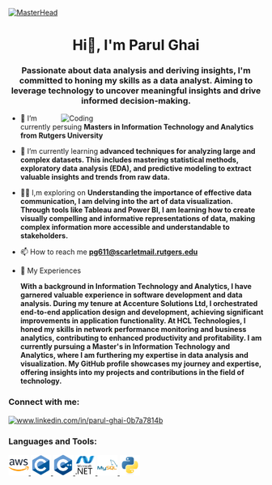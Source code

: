 [![MasterHead](https://i.pinimg.com/originals/fc/71/63/fc71635c7f1b09ed30413f59bb749582.gif)](https://rishavchanda.io)
<h1 align="center">Hi👋, I'm Parul Ghai</h1>
<h3 align="center">Passionate about data analysis and deriving insights, I'm committed to honing my skills as a data analyst. Aiming to leverage technology to uncover meaningful insights and drive informed decision-making.</h3>

<img align="right" alt="Coding" width="400" src="https://imarticus.org/blog/wp-content/uploads/2020/11/hyu.gif">

- 🔭 I’m currently persuing **Masters in Information Technology and Analytics from Rutgers University**

  

- 🌱 I’m currently learning **advanced techniques for analyzing large and complex datasets. This includes mastering statistical methods, exploratory data analysis (EDA), and predictive modeling to extract valuable insights and trends from raw data.**
  

- 👨‍💻 I,m exploring on **Understanding the importance of effective data communication, I am delving into the art of data visualization. Through tools like Tableau and Power BI, I am learning how to create visually compelling and informative representations of data, making complex information more accessible and understandable to stakeholders.**

  

- 📫 How to reach me **pg611@scarletmail.rutgers.edu**

- 📄 My Experiences

  **With a background in Information Technology and Analytics, I have garnered valuable experience in software development and data analysis. During my tenure at Accenture Solutions Ltd, I orchestrated end-to-end application design and development, achieving significant improvements in application functionality. At HCL Technologies, I honed my skills in network performance monitoring and business analytics, contributing to enhanced productivity and profitability. I am currently pursuing a Master's in Information Technology and Analytics, where I am furthering my expertise in data analysis and visualization. My GitHub profile showcases my journey and expertise, offering insights into my projects and contributions in the field of technology.**

<h3 align="left">Connect with me:</h3>
<p align="left">
<a href="https://linkedin.com/in/www.linkedin.com/in/parul-ghai-0b7a7814b" target="blank"><img align="center" src="https://raw.githubusercontent.com/rahuldkjain/github-profile-readme-generator/master/src/images/icons/Social/linked-in-alt.svg" alt="www.linkedin.com/in/parul-ghai-0b7a7814b" height="30" width="40" /></a>
</p>

<h3 align="left">Languages and Tools:</h3>
<p align="left"> <a href="https://aws.amazon.com" target="_blank" rel="noreferrer"> <img src="https://raw.githubusercontent.com/devicons/devicon/master/icons/amazonwebservices/amazonwebservices-original-wordmark.svg" alt="aws" width="40" height="40"/> </a> <a href="https://www.cprogramming.com/" target="_blank" rel="noreferrer"> <img src="https://raw.githubusercontent.com/devicons/devicon/master/icons/c/c-original.svg" alt="c" width="40" height="40"/> </a> <a href="https://www.w3schools.com/cpp/" target="_blank" rel="noreferrer"> <img src="https://raw.githubusercontent.com/devicons/devicon/master/icons/cplusplus/cplusplus-original.svg" alt="cplusplus" width="40" height="40"/> </a> <a href="https://dotnet.microsoft.com/" target="_blank" rel="noreferrer"> <img src="https://raw.githubusercontent.com/devicons/devicon/master/icons/dot-net/dot-net-original-wordmark.svg" alt="dotnet" width="40" height="40"/> </a> <a href="https://www.mysql.com/" target="_blank" rel="noreferrer"> <img src="https://raw.githubusercontent.com/devicons/devicon/master/icons/mysql/mysql-original-wordmark.svg" alt="mysql" width="40" height="40"/> </a> <a href="https://www.python.org" target="_blank" rel="noreferrer"> <img src="https://raw.githubusercontent.com/devicons/devicon/master/icons/python/python-original.svg" alt="python" width="40" height="40"/> </a> </p>
